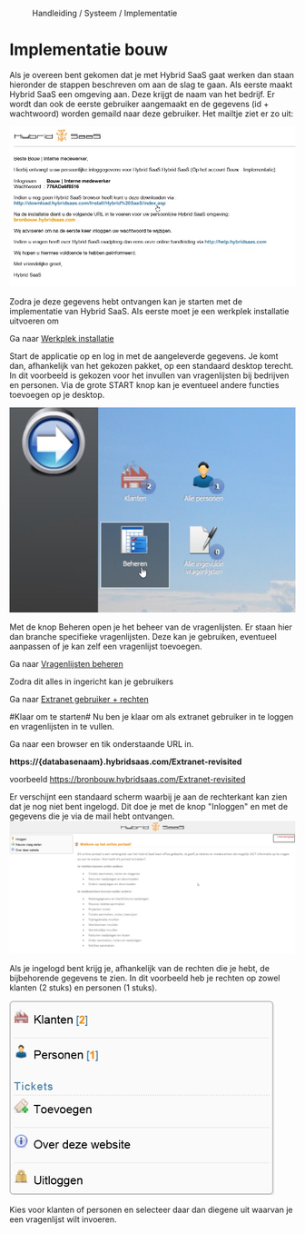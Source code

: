 <properties>
	<page>
		<title>Implementatie bouw</title>
			</page>
	<menu>
		<position>Handleiding / Systeem / Implementatie</position>
		<title>Implementatie bouw</title>
	</menu>
</properties>


Implementatie bouw
===================

Als je overeen bent gekomen dat je met Hybrid SaaS gaat werken dan staan hieronder de stappen beschreven om aan de slag te gaan.
Als eerste maakt Hybrid SaaS een omgeving aan. Deze krijgt de naam van het bedrijf. Er wordt dan ook de eerste gebruiker aangemaakt en de gegevens (id + wachtwoord) worden gemaild naar deze gebruiker.
Het mailtje ziet er zo uit:

![](images/gebruiker-inlog.jpg)

Zodra je deze gegevens hebt ontvangen kan je starten met de implementatie van Hybrid SaaS. Als eerste moet je een werkplek installatie uitvoeren om  

Ga naar  [Werkplek installatie](http://hybridsaas.support/pages/handleiding/extra/installeren-hybrid%20SaaS-browser)

Start de applicatie op en log in met de aangeleverde gegevens. Je komt dan, afhankelijk van het gekozen pakket, op een standaard desktop terecht. In dit voorbeeld is gekozen voor het invullen van vragenlijsten bij bedrijven en personen.
Via de grote START knop kan je eventueel andere functies toevoegen op je desktop.
 
![](images/gebruiker-desktop.jpg)

Met de knop Beheren open je het beheer van de vragenlijsten. Er staan hier dan branche specifieke vragenlijsten. Deze kan je gebruiken, eventueel aanpassen of je kan zelf een vragenlijst toevoegen.

Ga naar  [Vragenlijsten beheren](http://hybridsaas.support/pages/handleiding/modules/P-Z/vragenlijst/vragenlijsten)

Zodra dit alles in ingericht kan je gebruikers 

Ga naar  [Extranet gebruiker + rechten](http://hybridsaas.support/pages/handleiding/modules/P-Z/vragenlijst/vragenlijsten-extranet)

#Klaar om te starten#
Nu ben je klaar om als extranet gebruiker in te loggen en vragenlijsten in te vullen.

Ga naar een browser en tik onderstaande URL in.

**https://{databasenaam}.hybridsaas.com/Extranet-revisited**

voorbeeld https://bronbouw.hybridsaas.com/Extranet-revisited

Er verschijnt een standaard scherm waarbij je aan de rechterkant kan zien dat je nog niet bent ingelogd. Dit doe je met de knop "Inloggen" en met de gegevens die je via de mail hebt ontvangen.  
![](images/extranet.jpg)


Als je ingelogd bent krijg je, afhankelijk van de rechten die je hebt, de bijbehorende gegevens te zien. In dit voorbeeld heb je rechten op zowel klanten (2 stuks) en personen (1 stuks). 

![](images/extranet-inlog.jpg)

Kies voor klanten of personen en selecteer daar dan diegene uit waarvan je een vragenlijst wilt invoeren. 

